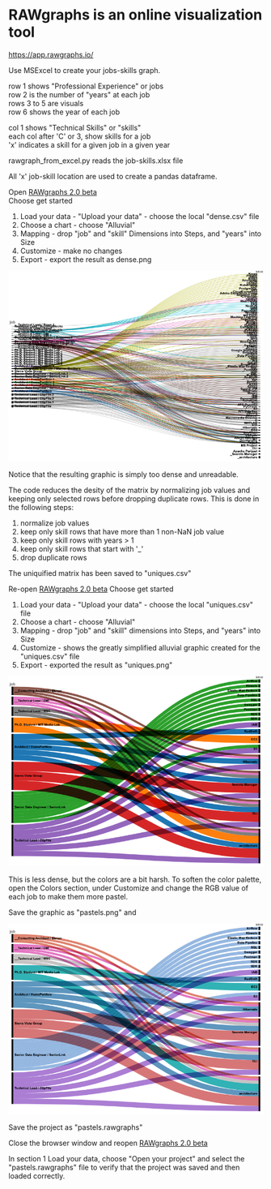 # RAWgraphs is an online visualization tool

https://app.rawgraphs.io/

Use MSExcel to create your jobs-skills graph.

row 1 shows "Professional Experience" or jobs  
row 2 is the number of "years" at each job  
rows 3 to 5 are visuals  
row 6 shows the year of each job  

col 1 shows "Technical Skills" or "skills"  
each col after 'C' or 3, show skills for a job  
'x' indicates a skill for a given job in a given year  

rawgraph_from_excel.py reads the job-skills.xlsx file  

All 'x' job-skill location are used to create a pandas dataframe.

Open [RAWgraphs 2.0 beta](https://app.rawgraphs.io/)  
Choose get started  
1. Load your data - "Upload your data" - choose the local "dense.csv" file  
2. Choose a chart - choose "Alluvial"  
3. Mapping - drop "job" and "skill" Dimensions into  Steps, and "years" into Size  
4. Customize - make no changes
5. Export - export the result as dense.png

![dense.png](dense.png)

Notice that the resulting graphic is simply too dense and unreadable.

The code reduces the desity of the matrix by normalizing job values and keeping only selected rows before dropping duplicate rows. This is done in the following steps:  
1. normalize job values  
2. keep only skill rows that have more than 1 non-NaN job value  
3. keep only skill rows with years > 1  
4. keep only skill rows that start with '_'  
5. drop duplicate rows  

The uniquified matrix has been saved to "uniques.csv"

Re-open [RAWgraphs 2.0 beta](https://app.rawgraphs.io/)
Choose get started  
1. Load your data - "Upload your data" - choose the local "uniques.csv" file  
2. Choose a chart - choose "Alluvial"  
3. Mapping - drop "job" and "skill" dimensions into Steps, and "years" into Size  
4. Customize - shows the greatly simplified alluvial graphic created for the "uniques.csv" file  
5. Export - exported the result as "uniques.png"  

![uniques.png](uniques.png)

This is less dense, but the colors are a bit harsh. To soften the color palette, open the Colors section, under Customize and change the RGB value of each job to make them more pastel.

Save the graphic as "pastels.png" and 

![pastels.png](pastels.png)

Save the project as "pastels.rawgraphs"

Close the browser window and reopen [RAWgraphs 2.0 beta](https://app.rawgraphs.io/)

In section 1 Load your data, choose "Open your project" 
and select the "pastels.rawgraphs" file to verify that the project was saved and then loaded correctly.






